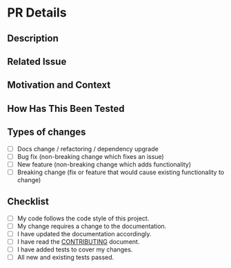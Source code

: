 <!-- PREMISE: I would really appreciate if you could follow this scheme as much as possible. -->
<!-- Anyway, I believe in open source software and I really appreciate those who decide to work on a project that appreciates. -->
<!-- If this scheme puts you in trouble, feel free to follow it only partially or not to follow it at all. -->
<!-- Your contribution will be taken to heart and welcomed with open arms in the same way, it will only need a little more work to integrate the changes. -->

# PR Details
<!-- Provide a general summary of your changes in the Title above -->

## Description
<!-- Describe your changes in detail -->

## Related Issue
<!-- This project only accepts pull requests related to open issues -->
<!-- If suggesting a new feature or change, please discuss it in an issue first -->
<!-- If fixing a bug, there should be an issue describing it with steps to reproduce -->
<!-- Please link to the issue here: -->

## Motivation and Context
<!-- Why is this change required? What problem does it solve? -->

## How Has This Been Tested
<!-- Please describe in detail how you tested your changes. -->
<!-- Include details of your testing environment, and the tests you ran to -->
<!-- see how your change affects other areas of the code, etc. -->

## Types of changes
<!-- What types of changes does your code introduce? Put an `x` in all the boxes that apply: -->

- [ ] Docs change / refactoring / dependency upgrade
- [ ] Bug fix (non-breaking change which fixes an issue)
- [ ] New feature (non-breaking change which adds functionality)
- [ ] Breaking change (fix or feature that would cause existing functionality to change)

## Checklist
<!-- Go over all the following points, and put an `x` in all the boxes that apply. -->
<!-- If you're unsure about any of these, don't hesitate to ask. We're here to help! -->

- [ ] My code follows the code style of this project.
- [ ] My change requires a change to the documentation.
- [ ] I have updated the documentation accordingly.
- [ ] I have read the [CONTRIBUTING](CONTRIBUTING.md) document.
- [ ] I have added tests to cover my changes.
- [ ] All new and existing tests passed.
